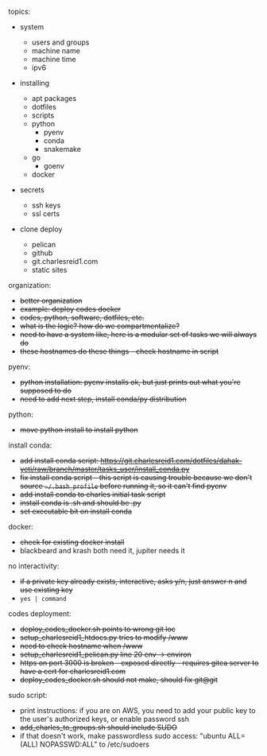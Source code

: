 topics:
- system 
    - users and groups
    - machine name
    - machine time
    - ipv6

- installing
    - apt packages
    - dotfiles
    - scripts
    - python
        - pyenv
        - conda
        - snakemake
    - go
        - goenv
    - docker

- secrets
    - ssh keys
    - ssl certs

- clone deploy
    - pelican
    - github
    - git.charlesreid1.com
    - static sites



organization:
- <s>better organization
- example: deploy codes docker
- codes, python, software, dotfiles, etc.
- what is the logic? how do we compartmentalize?
- need to have a system like, here is a modular set of tasks we will always do
- these hostnames do these things - check hostname in script</s>

pyenv:
- <s>python installation: pyenv installs ok, but just prints out what you're supposed to do
- need to add next step, install conda/py distribution</s>

python:
- <s>move python install to install python</s>

install conda:
- <s>add install conda script: https://git.charlesreid1.com/dotfiles/dahak-yeti/raw/branch/master/tasks_user/install_conda.py
- fix install conda script - this script is causing trouble because we don't source `~/.bash_profile` before running it, so it can't find pyenv
- add install conda to charles initial task script
- install conda is .sh and should be .py
- set executable bit on install conda</s>

docker:
- <s>check for existing docker install</s>
- blackbeard and krash both need it, jupiter needs it


no interactivity:
- <s>if a private key already exists, interactive, asks y/n, just answer n and use existing key</s>
- `yes | command`


codes deployment:
- <s>deploy_codes_docker.sh points to wrong git loc
- setup_charlesreid1_htdocs.py tries to modify /www
- need to check hostname when /www
- setup_charlesreid1_pelican.py line 20 env -> environ
- https on port 3000 is broken - exposed directly - requires gitea server to have a cert for charlesreid1.com
- deploy_codes_docker.sh should not make, should fix git@git</s>


sudo script:
- print instructions: if you are on AWS, you need to add your public key to the user's authorized keys, or enable password ssh
- <s>add_charles_to_groups.sh should include SUDO</s>
- if that doesn't work, make passwordless sudo access: "ubuntu ALL=(ALL) NOPASSWD:ALL" to /etc/sudoers


